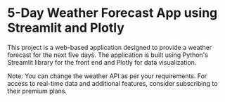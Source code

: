 # 5-Day Weather Forecast App using Streamlit and Plotly
This project is a web-based application designed to provide a weather forecast for the next five days. The application is built using Python's Streamlit library for the front end and Plotly for data visualization.

Note: You can change the weather API as per your requirements. For access to real-time data and additional features, consider subscribing to their premium plans.

